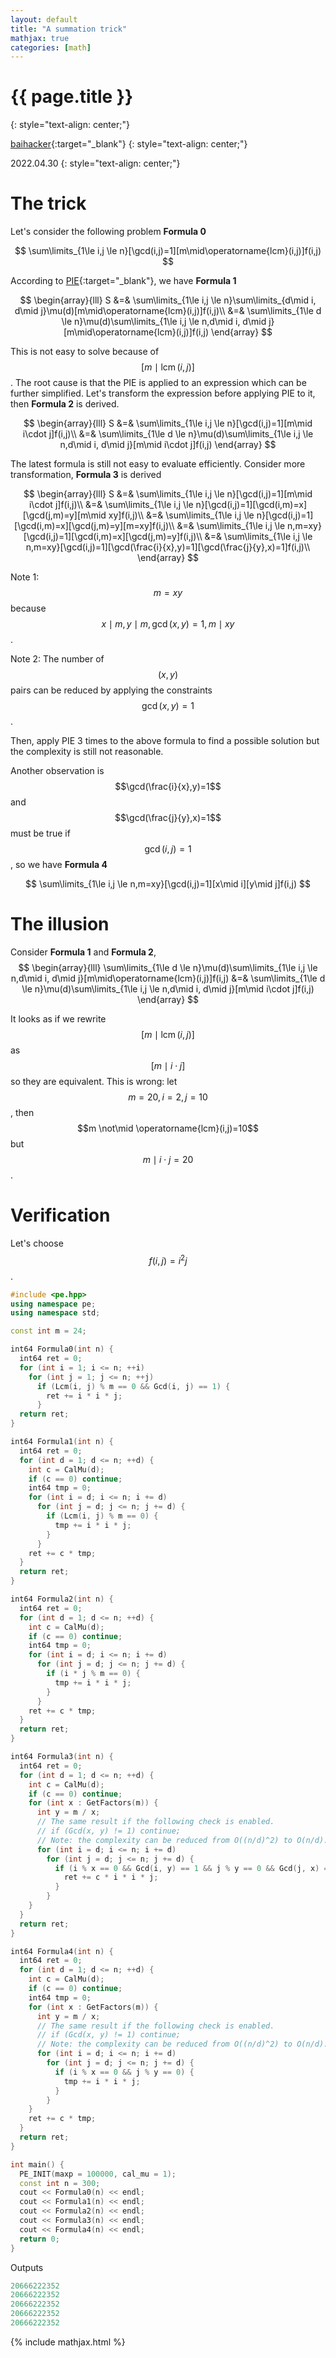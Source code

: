 ```yaml
---
layout: default
title: "A summation trick"
mathjax: true
categories: [math]
---
```


<h1>{{ page.title }}</h1>
{: style="text-align: center;"}

[baihacker](https://github.com/baihacker){:target="_blank"}
{: style="text-align: center;"}

2022.04.30
{: style="text-align: center;"}

The trick
==

Let's consider the following problem **Formula 0**

$$
\sum\limits_{1\le i,j \le n}[\gcd(i,j)=1][m\mid\operatorname{lcm}(i,j)]f(i,j)
$$

According to [PIE](https://en.wikipedia.org/wiki/Inclusion%E2%80%93exclusion_principle){:target="_blank"}, we have **Formula 1**

$$
\begin{array}{lll}
S
&=&
\sum\limits_{1\le i,j \le n}\sum\limits_{d\mid i, d\mid j}\mu(d)[m\mid\operatorname{lcm}(i,j)]f(i,j)\\
&=&
\sum\limits_{1\le d \le n}\mu(d)\sum\limits_{1\le i,j \le n,d\mid i, d\mid j}[m\mid\operatorname{lcm}(i,j)]f(i,j)
\end{array}
$$

This is not easy to solve because of $$[m\mid\operatorname{lcm}(i,j)]$$. The root cause is that the PIE is applied to an expression which can be further simplified. Let's transform the expression before applying PIE to it, then **Formula 2** is derived.

$$
\begin{array}{lll}
S
&=&
\sum\limits_{1\le i,j \le n}[\gcd(i,j)=1][m\mid i\cdot j]f(i,j)\\
&=&
\sum\limits_{1\le d \le n}\mu(d)\sum\limits_{1\le i,j \le n,d\mid i, d\mid j}[m\mid i\cdot j]f(i,j)
\end{array}
$$

The latest formula is still not easy to evaluate efficiently. Consider more transformation, **Formula 3** is derived

$$
\begin{array}{lll}
S
&=&
\sum\limits_{1\le i,j \le n}[\gcd(i,j)=1][m\mid i\cdot j]f(i,j)\\
&=&
\sum\limits_{1\le i,j \le n}[\gcd(i,j)=1][\gcd(i,m)=x][\gcd(j,m)=y][m\mid xy]f(i,j)\\
&=&
\sum\limits_{1\le i,j \le n}[\gcd(i,j)=1][\gcd(i,m)=x][\gcd(j,m)=y][m=xy]f(i,j)\\
&=&
\sum\limits_{1\le i,j \le n,m=xy}[\gcd(i,j)=1][\gcd(i,m)=x][\gcd(j,m)=y]f(i,j)\\
&=&
\sum\limits_{1\le i,j \le n,m=xy}[\gcd(i,j)=1][\gcd(\frac{i}{x},y)=1][\gcd(\frac{j}{y},x)=1]f(i,j)\\
\end{array}
$$

Note 1: $$m=xy$$ because $$x\mid m, y\mid m, \gcd(x,y)=1, m\mid xy$$.

Note 2: The number of $$(x,y)$$ pairs can be reduced by applying the constraints $$\gcd(x,y)=1$$.

Then, apply PIE 3 times to the above formula to find a possible solution but the complexity is still not reasonable.

Another observation is $$\gcd(\frac{i}{x},y)=1$$ and $$\gcd(\frac{j}{y},x)=1$$ must be true if $$\gcd(i,j)=1$$, so we have **Formula 4**

$$
\sum\limits_{1\le i,j \le n,m=xy}[\gcd(i,j)=1][x\mid i][y\mid j]f(i,j)
$$

The illusion
==
Consider **Formula 1** and **Formula 2**,
$$
\begin{array}{lll}
\sum\limits_{1\le d \le n}\mu(d)\sum\limits_{1\le i,j \le n,d\mid i, d\mid j}[m\mid\operatorname{lcm}(i,j)]f(i,j)
&=&
\sum\limits_{1\le d \le n}\mu(d)\sum\limits_{1\le i,j \le n,d\mid i, d\mid j}[m\mid i\cdot j]f(i,j)
\end{array}
$$

It looks as if we rewrite $$[m\mid\operatorname{lcm}(i,j)]$$ as $$[m\mid i\cdot j]$$ so they are equivalent. This is wrong: let $$m=20, i=2, j=10$$, then $$m \not\mid \operatorname{lcm}(i,j)=10$$ but $$m \mid i\cdot j=20$$.

Verification
==
Let's choose $$f(i,j)=i^2j$$.

```cpp
#include <pe.hpp>
using namespace pe;
using namespace std;

const int m = 24;

int64 Formula0(int n) {
  int64 ret = 0;
  for (int i = 1; i <= n; ++i)
    for (int j = 1; j <= n; ++j)
      if (Lcm(i, j) % m == 0 && Gcd(i, j) == 1) {
        ret += i * i * j;
      }
  return ret;
}

int64 Formula1(int n) {
  int64 ret = 0;
  for (int d = 1; d <= n; ++d) {
    int c = CalMu(d);
    if (c == 0) continue;
    int64 tmp = 0;
    for (int i = d; i <= n; i += d)
      for (int j = d; j <= n; j += d) {
        if (Lcm(i, j) % m == 0) {
          tmp += i * i * j;
        }
      }
    ret += c * tmp;
  }
  return ret;
}

int64 Formula2(int n) {
  int64 ret = 0;
  for (int d = 1; d <= n; ++d) {
    int c = CalMu(d);
    if (c == 0) continue;
    int64 tmp = 0;
    for (int i = d; i <= n; i += d)
      for (int j = d; j <= n; j += d) {
        if (i * j % m == 0) {
          tmp += i * i * j;
        }
      }
    ret += c * tmp;
  }
  return ret;
}

int64 Formula3(int n) {
  int64 ret = 0;
  for (int d = 1; d <= n; ++d) {
    int c = CalMu(d);
    if (c == 0) continue;
    for (int x : GetFactors(m)) {
      int y = m / x;
      // The same result if the following check is enabled.
      // if (Gcd(x, y) != 1) continue;
      // Note: the complexity can be reduced from O((n/d)^2) to O(n/d).
      for (int i = d; i <= n; i += d)
        for (int j = d; j <= n; j += d) {
          if (i % x == 0 && Gcd(i, y) == 1 && j % y == 0 && Gcd(j, x) == 1) {
            ret += c * i * i * j;
          }
        }
    }
  }
  return ret;
}

int64 Formula4(int n) {
  int64 ret = 0;
  for (int d = 1; d <= n; ++d) {
    int c = CalMu(d);
    if (c == 0) continue;
    int64 tmp = 0;
    for (int x : GetFactors(m)) {
      int y = m / x;
      // The same result if the following check is enabled.
      // if (Gcd(x, y) != 1) continue;
      // Note: the complexity can be reduced from O((n/d)^2) to O(n/d).
      for (int i = d; i <= n; i += d)
        for (int j = d; j <= n; j += d) {
          if (i % x == 0 && j % y == 0) {
            tmp += i * i * j;
          }
        }
    }
    ret += c * tmp;
  }
  return ret;
}

int main() {
  PE_INIT(maxp = 100000, cal_mu = 1);
  const int n = 300;
  cout << Formula0(n) << endl;
  cout << Formula1(n) << endl;
  cout << Formula2(n) << endl;
  cout << Formula3(n) << endl;
  cout << Formula4(n) << endl;
  return 0;
}
```

Outputs
```cpp
20666222352
20666222352
20666222352
20666222352
20666222352
```
{% include mathjax.html %}

